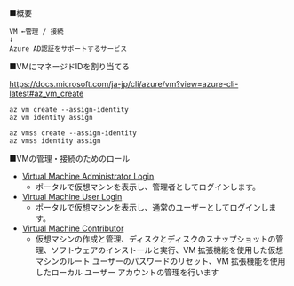 ■概要

```
VM ←管理 / 接続
↓
Azure AD認証をサポートするサービス
```


■VMにマネージドIDを割り当てる

https://docs.microsoft.com/ja-jp/cli/azure/vm?view=azure-cli-latest#az_vm_create

```
az vm create --assign-identity
az vm identity assign 

az vmss create --assign-identity
az vmss identity assign
```

■VMの管理・接続のためのロール

- [Virtual Machine Administrator Login](https://docs.microsoft.com/ja-jp/azure/role-based-access-control/built-in-roles#virtual-machine-administrator-login)
  - ポータルで仮想マシンを表示し、管理者としてログインします。
- [Virtual Machine User Login](https://docs.microsoft.com/ja-jp/azure/role-based-access-control/built-in-roles#virtual-machine-user-login)
  - ポータルで仮想マシンを表示し、通常のユーザーとしてログインします。
- [Virtual Machine Contributor](https://docs.microsoft.com/ja-jp/azure/role-based-access-control/built-in-roles#virtual-machine-contributor)
  - 仮想マシンの作成と管理、ディスクとディスクのスナップショットの管理、ソフトウェアのインストールと実行、VM 拡張機能を使用した仮想マシンのルート ユーザーのパスワードのリセット、VM 拡張機能を使用したローカル ユーザー アカウントの管理を行います

